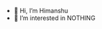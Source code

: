 - 👋 Hi, I’m Himanshu
- 👀 I’m interested in NOTHING



<!---
himanta1012/himanta1012 is a ✨ special ✨ repository because its `README.md` (this file) appears on your GitHub profile.
You can click the Preview link to take a look at your changes.
--->

